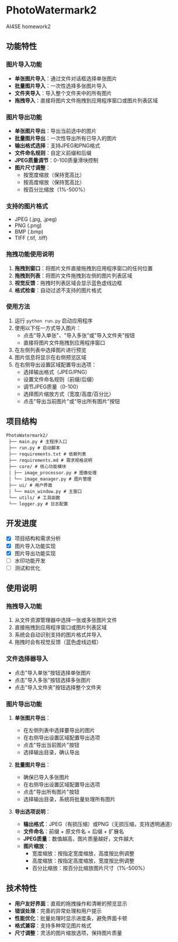 # PhotoWatermark2
AI4SE homework2

## 功能特性

### 图片导入功能
- **单张图片导入**：通过文件对话框选择单张图片
- **批量图片导入**：一次性选择多张图片导入
- **文件夹导入**：导入整个文件夹中的所有图片
- **拖拽导入**：直接将图片文件拖拽到应用程序窗口或图片列表区域

### 图片导出功能
- **单张图片导出**：导出当前选中的图片
- **批量图片导出**：一次性导出所有已导入的图片
- **输出格式选择**：支持JPEG和PNG格式
- **文件命名规则**：自定义前缀和后缀
- **JPEG质量调节**：0-100质量滑块控制
- **图片尺寸调整**：
  - 按宽度缩放（保持宽高比）
  - 按高度缩放（保持宽高比）
  - 按百分比缩放（1%-500%）

### 支持的图片格式
- JPEG (.jpg, .jpeg)
- PNG (.png)
- BMP (.bmp)
- TIFF (.tif, .tiff)

### 拖拽功能使用说明
1. **拖拽到窗口**：将图片文件直接拖拽到应用程序窗口的任何位置
2. **拖拽到列表**：将图片文件拖拽到左侧的图片列表区域
3. **视觉反馈**：拖拽时列表区域会显示蓝色虚线边框
4. **格式检查**：自动过滤不支持的图片格式

### 使用方法
1. 运行 `python run.py` 启动应用程序
2. 使用以下任一方式导入图片：
   - 点击"导入单张"、"导入多张"或"导入文件夹"按钮
   - 直接将图片文件拖拽到应用程序窗口
3. 在左侧列表中选择图片进行预览
4. 图片信息将显示在右侧预览区域
5. 在右侧导出设置区域配置导出选项：
   - 选择输出格式（JPEG/PNG）
   - 设置文件命名规则（前缀/后缀）
   - 调节JPEG质量（0-100）
   - 选择图片缩放方式（宽度/高度/百分比）
   - 点击"导出当前图片"或"导出所有图片"按钮

## 项目结构

```
PhotoWatermark2/
 ├── main.py # 主程序入口
 ├── run.py # 启动脚本
 ├── requirements.txt # 依赖列表
 ├── requirements.md # 需求规格说明
 ├── core/ # 核心功能模块 
 │ ├── image_processor.py # 图像处理 
 │ └── image_manager.py # 图片管理 
 ├── ui/ # 用户界面 
 │ └── main_window.py # 主窗口 
 └── utils/ # 工具函数 
 └── logger.py # 日志配置
```


## 开发进度
- [x] 项目结构和需求分析
- [x] 图片导入功能实现
- [x] 图片导出功能实现
- [ ] 水印功能开发
- [ ] 测试和优化

## 使用说明

### 拖拽导入功能
1. 从文件资源管理器中选择一张或多张图片文件
2. 直接拖拽到应用程序窗口或图片列表区域
3. 系统会自动识别支持的图片格式并导入
4. 拖拽时会有视觉反馈（蓝色虚线边框）

### 文件选择器导入
- 点击"导入单张"按钮选择单张图片
- 点击"导入多张"按钮选择多张图片
- 点击"导入文件夹"按钮选择整个文件夹

### 图片导出功能
1. **单张图片导出**：
   - 在左侧列表中选择要导出的图片
   - 在右侧导出设置区域配置导出选项
   - 点击"导出当前图片"按钮
   - 选择输出目录，确认导出

2. **批量图片导出**：
   - 确保已导入多张图片
   - 在右侧导出设置区域配置导出选项
   - 点击"导出所有图片"按钮
   - 选择输出目录，系统将批量处理所有图片

3. **导出选项说明**：
   - **输出格式**：JPEG（有损压缩）或PNG（无损压缩，支持透明通道）
   - **文件命名**：前缀 + 原文件名 + 后缀 + 扩展名
   - **JPEG质量**：数值越高，图片质量越好，文件越大
   - **图片缩放**：
     - 宽度缩放：按指定宽度缩放，高度按比例调整
     - 高度缩放：按指定高度缩放，宽度按比例调整
     - 百分比缩放：按百分比缩放图片尺寸（1%-500%）

## 技术特性
- **用户友好界面**：直观的拖拽操作和清晰的预览显示
- **错误处理**：完善的异常处理和用户提示
- **性能优化**：批量处理时显示进度条，避免界面卡顿
- **格式兼容**：支持多种常见图片格式
- **尺寸调整**：灵活的图片缩放选项，保持图片质量